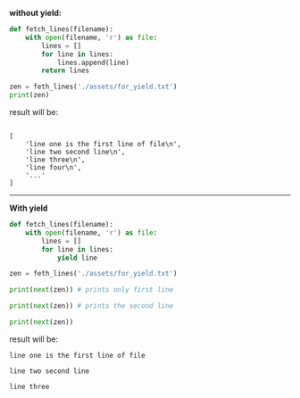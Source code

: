 **without yield:**
```python
def fetch_lines(filename):
	with open(filename, 'r') as file:
		lines = []
		for line in lines:
			lines.append(line)
		return lines

zen = feth_lines('./assets/for_yield.txt')
print(zen)
```

result will be:
```

[
	'line one is the first line of file\n',
	'line two second line\n',
	'line three\n',
	'line four\n',
	'...'
]
```

***
**With yield**
```python
def fetch_lines(filename):
	with open(filename, 'r') as file:
		lines = []
		for line in lines:
			yield line

zen = feth_lines('./assets/for_yield.txt')

print(next(zen)) # prints only first line

print(next(zen)) # prints the second line

print(next(zen))
```

result will be:
```
line one is the first line of file

line two second line

line three
```
